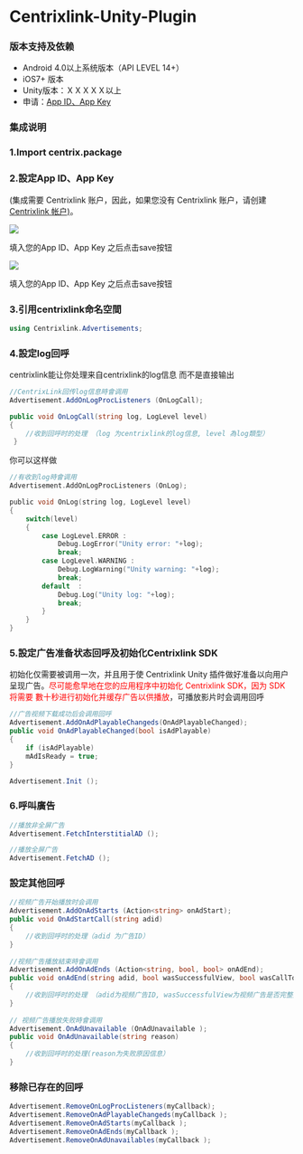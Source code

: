 # Centrixlink-Unity-Plugin

### 版本支持及依赖

* Android 4.0以上系统版本（API LEVEL 14+）
* iOS7+ 版本
* Unity版本：ＸＸＸＸＸ以上
* 申请：[App ID、App Key](https://dashboard.centrixlink.com/login)

### 集成说明

### 1.Import centrix.package

### 2.設定App ID、App Key
(集成需要 Centrixlink 账户，因此，如果您没有 Centrixlink 账户，请创建 [Centrixlink 帐户)](https://dashboard.centrixlink.com/login)。

<img src="http://i.imgur.com/cKEe1qo.png">

填入您的App ID、App Key 之后点击save按钮

<img src="http://i.imgur.com/zXTqVrN.png">

填入您的App ID、App Key 之后点击save按钮
### 3.引用centrixlink命名空間
``` C#
using Centrixlink.Advertisements;
```
### 4.設定log回呼
centrixlink能让你处理来自centrixlink的log信息 而不是直接输出
```	C#
//CentrixLink回传log信息時會调用
Advertisement.AddOnLogProcListeners (OnLogCall);

public void OnLogCall(string log, LogLevel level)
{
	//收到回呼时的处理 （log 为centrixlink的log信息, level 為log類型）
 }
```
你可以这样做
```	C
//有收到log時會调用
Advertisement.AddOnLogProcListeners (OnLog);

public void OnLog(string log, LogLevel level)
{
	switch(level)
	{
		case LogLevel.ERROR :
			Debug.LogError("Unity error: "+log);
			break;
		case LogLevel.WARNING :
			Debug.LogWarning("Unity warning: "+log);
			break;
		default  :
			Debug.Log("Unity log: "+log);
			break;
		}
	}
}
```
### 5.設定广告准备状态回呼及初始化Centrixlink SDK
初始化仅需要被调用一次，并且用于使 Centrixlink Unity 插件做好准备以向用户呈现广告。<font color="red">尽可能愈早地在您的应用程序中初始化 Centrixlink SDK，因为 SDK 将需要 數十秒进行初始化并缓存广告以供播放</font>，可播放影片时会调用回呼

``` C#
//广告视频下载成功后会调用回呼
Advertisement.AddOnAdPlayableChangeds(OnAdPlayableChanged);
public void OnAdPlayableChanged(bool isAdPlayable)
{
	if (isAdPlayable)
	mAdIsReady = true;
}

Advertisement.Init ();
```


### 6.呼叫廣告
``` C#
//播放非全屏广告
Advertisement.FetchInterstitialAD ();

//播放全屏广告
Advertisement.FetchAD ();

```


### 設定其他回呼
``` C#
//视频广告开始播放时会调用
Advertisement.AddOnAdStarts (Action<string> onAdStart);
public void OnAdStartCall(string adid)
{
	//收到回呼时的处理（adid 为广告ID）
}
    
//视频广告播放結束時會调用
Advertisement.AddOnAdEnds (Action<string, bool, bool> onAdEnd);
public void onAdEnd(string adid, bool wasSuccessfulView, bool wasCallToActionClicked)
{
	//收到回呼时的处理 （adid为视频广告ID, wasSuccessfulView为视频广告是否完整播放，wasCallToActionClicked为是否点击了视频广告）
}
 
// 视频广告播放失败時會调用
Advertisement.OnAdUnavailable (OnAdUnavailable );
public void OnAdUnavailable(string reason)
{
	//收到回呼时的处理(reason为失败原因信息）
}
```

### 移除已存在的回呼
``` C#
Advertisement.RemoveOnLogProcListeners(myCallback);
Advertisement.RemoveOnAdPlayableChangeds(myCallback );
Advertisement.RemoveOnAdStarts(myCallback );
Advertisement.RemoveOnAdEnds(myCallback );
Advertisement.RemoveOnAdUnavailables(myCallback );
```
